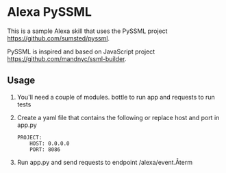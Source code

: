 # Alexa PySSML

This is a sample Alexa skill that uses the PySSML project https://github.com/sumsted/pyssml.

PySSML is inspired and based on JavaScript project https://github.com/mandnyc/ssml-builder.

## Usage

1. You'll need a couple of modules. bottle to run app and requests to run tests

2. Create a yaml file that contains the following or replace host and port in app.py

    ```
    PROJECT:
        HOST: 0.0.0.0
        PORT: 8086
    ```

3. Run app.py and send requests to endpoint /alexa/event.Återm